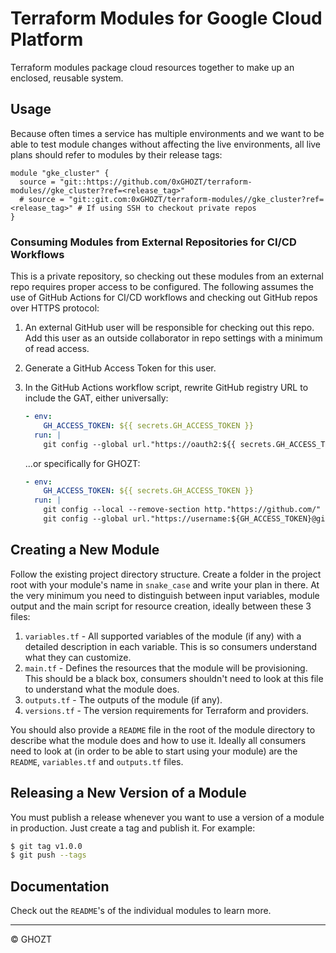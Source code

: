 # Terraform Modules for Google Cloud Platform

Terraform modules package cloud resources together to make up an enclosed, reusable system.

## Usage

Because often times a service has multiple environments and we want to be able to test module changes without affecting the live environments, all live plans should refer to modules by their release tags:

```hcl
module "gke_cluster" {
  source = "git::https://github.com/0xGHOZT/terraform-modules//gke_cluster?ref=<release_tag>"
  # source = "git::git.com:0xGHOZT/terraform-modules//gke_cluster?ref=<release_tag>" # If using SSH to checkout private repos
}
```

### Consuming Modules from External Repositories for CI/CD Workflows

This is a private repository, so checking out these modules from an external repo requires proper access to be configured. The following assumes the use of GitHub Actions for CI/CD workflows and checking out GitHub repos over HTTPS protocol:

1. An external GitHub user will be responsible for checking out this repo. Add this user as an outside collaborator in repo settings with a minimum of read access.
2. Generate a GitHub Access Token for this user.
3. In the GitHub Actions workflow script, rewrite GitHub registry URL to include the GAT, either universally:

    ``` yaml
    - env:
        GH_ACCESS_TOKEN: ${{ secrets.GH_ACCESS_TOKEN }}
      run: |
        git config --global url."https://oauth2:${{ secrets.GH_ACCESS_TOKEN }}@github.com".insteadOf https://github.com
    ```

    ...or specifically for GHOZT:

    ```yaml
    - env:
        GH_ACCESS_TOKEN: ${{ secrets.GH_ACCESS_TOKEN }}
      run: |
        git config --local --remove-section http."https://github.com/"
        git config --global url."https://username:${GH_ACCESS_TOKEN}@github.com/0xGHOZT".insteadOf "https://github.com/0xGHOZT"
    ```

## Creating a New Module

Follow the existing project directory structure. Create a folder in the project root with your module's name in `snake_case` and write your plan in there. At the very minimum you need to distinguish between input variables, module output and the main script for resource creation, ideally between these 3 files:

1. `variables.tf` - All supported variables of the module (if any) with a detailed description in each variable. This is so consumers understand what they can customize.
2. `main.tf` - Defines the resources that the module will be provisioning. This should be a black box, consumers shouldn't need to look at this file to understand what the module does.
3. `outputs.tf` - The outputs of the module (if any).
4. `versions.tf` - The version requirements for Terraform and providers.

You should also provide a `README` file in the root of the module directory to describe what the module does and how to use it. Ideally all consumers need to look at (in order to be able to start using your module) are the `README`, `variables.tf` and `outputs.tf` files.

## Releasing a New Version of a Module

You must publish a release whenever you want to use a version of a module in production. Just create a tag and publish it. For example:

```sh
$ git tag v1.0.0
$ git push --tags
```

## Documentation

Check out the `README`'s of the individual modules to learn more.

---

© GHOZT
